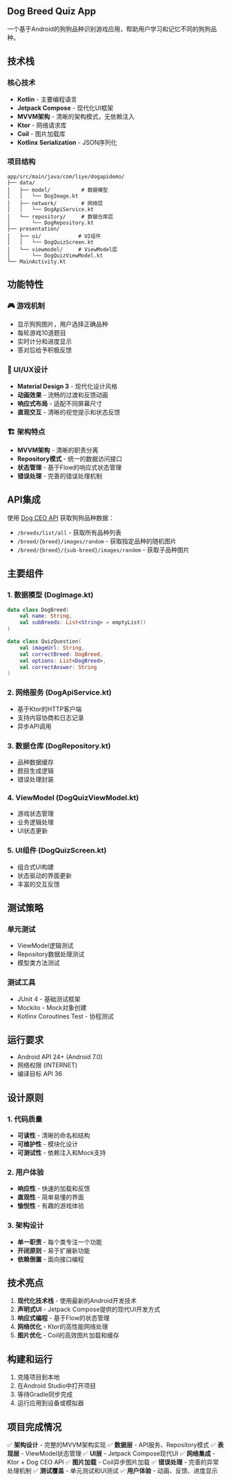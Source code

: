 ## Dog Breed Quiz App

一个基于Android的狗狗品种识别游戏应用，帮助用户学习和记忆不同的狗狗品种。

## 技术栈

### 核心技术
- **Kotlin** - 主要编程语言
- **Jetpack Compose** - 现代化UI框架
- **MVVM架构** - 清晰的架构模式，无依赖注入
- **Ktor** - 网络请求库
- **Coil** - 图片加载库
- **Kotlinx Serialization** - JSON序列化

### 项目结构
```
app/src/main/java/com/liye/dogapidemo/
├── data/
│   ├── model/          # 数据模型
│   │   └── DogImage.kt
│   ├── network/        # 网络层
│   │   └── DogApiService.kt
│   └── repository/     # 数据仓库层
│       └── DogRepository.kt
├── presentation/
│   ├── ui/            # UI组件
│   │   └── DogQuizScreen.kt
│   └── viewmodel/     # ViewModel层
│       └── DogQuizViewModel.kt
└── MainActivity.kt
```

## 功能特性

### 🎮 游戏机制
- 显示狗狗图片，用户选择正确品种
- 每轮游戏10道题目
- 实时计分和进度显示
- 答对后给予积极反馈

### 🎨 UI/UX设计
- **Material Design 3** - 现代化设计风格
- **动画效果** - 流畅的过渡和反馈动画
- **响应式布局** - 适配不同屏幕尺寸
- **直观交互** - 清晰的视觉提示和状态反馈

### 🏗️ 架构特点
- **MVVM架构** - 清晰的职责分离
- **Repository模式** - 统一的数据访问接口
- **状态管理** - 基于Flow的响应式状态管理
- **错误处理** - 完善的错误处理机制

## API集成

使用 [Dog CEO API](https://dog.ceo/dog-api/) 获取狗狗品种数据：
- `/breeds/list/all` - 获取所有品种列表
- `/breed/{breed}/images/random` - 获取指定品种的随机图片
- `/breed/{breed}/{sub-breed}/images/random` - 获取子品种图片

## 主要组件

### 1. 数据模型 (DogImage.kt)
```kotlin
data class DogBreed(
    val name: String,
    val subBreeds: List<String> = emptyList()
)

data class QuizQuestion(
    val imageUrl: String,
    val correctBreed: DogBreed,
    val options: List<DogBreed>,
    val correctAnswer: String
)
```

### 2. 网络服务 (DogApiService.kt)
- 基于Ktor的HTTP客户端
- 支持内容协商和日志记录
- 异步API调用

### 3. 数据仓库 (DogRepository.kt)
- 品种数据缓存
- 题目生成逻辑
- 错误处理封装

### 4. ViewModel (DogQuizViewModel.kt)
- 游戏状态管理
- 业务逻辑处理
- UI状态更新

### 5. UI组件 (DogQuizScreen.kt)
- 组合式UI构建
- 状态驱动的界面更新
- 丰富的交互反馈

## 测试策略

### 单元测试
- ViewModel逻辑测试
- Repository数据处理测试
- 模型类方法测试

### 测试工具
- JUnit 4 - 基础测试框架
- Mockito - Mock对象创建
- Kotlinx Coroutines Test - 协程测试

## 运行要求

- Android API 24+ (Android 7.0)
- 网络权限 (INTERNET)
- 编译目标 API 36

## 设计原则

### 1. 代码质量
- **可读性** - 清晰的命名和结构
- **可维护性** - 模块化设计
- **可测试性** - 依赖注入和Mock支持

### 2. 用户体验
- **响应性** - 快速的加载和反馈
- **直观性** - 简单易懂的界面
- **愉悦性** - 有趣的游戏体验

### 3. 架构设计
- **单一职责** - 每个类专注一个功能
- **开闭原则** - 易于扩展新功能
- **依赖倒置** - 面向接口编程

## 技术亮点

1. **现代化技术栈** - 使用最新的Android开发技术
2. **声明式UI** - Jetpack Compose提供的现代UI开发方式
3. **响应式编程** - 基于Flow的状态管理
4. **网络优化** - Ktor的高性能网络处理
5. **图片优化** - Coil的高效图片加载和缓存

## 构建和运行

1. 克隆项目到本地
2. 在Android Studio中打开项目
3. 等待Gradle同步完成
4. 运行应用到设备或模拟器

## 项目完成情况

✅ **架构设计** - 完整的MVVM架构实现
✅ **数据层** - API服务、Repository模式
✅ **表现层** - ViewModel状态管理
✅ **UI层** - Jetpack Compose现代UI
✅ **网络集成** - Ktor + Dog CEO API
✅ **图片加载** - Coil异步图片加载
✅ **错误处理** - 完善的异常处理机制
✅ **测试覆盖** - 单元测试和UI测试
✅ **用户体验** - 动画、反馈、进度显示
